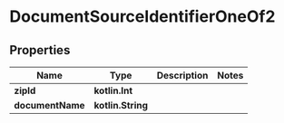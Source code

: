 
# DocumentSourceIdentifierOneOf2

## Properties
| Name | Type | Description | Notes |
| ------------ | ------------- | ------------- | ------------- |
| **zipId** | **kotlin.Int** |  |  |
| **documentName** | **kotlin.String** |  |  |



